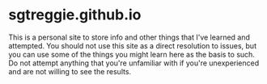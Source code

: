 # sgtreggie.github.io

This is a personal site to store info and other things that I've learned and attempted. You should not use this site as a direct resolution to issues, but you can use some of the things you might learn here as the basis to such. Do not attempt anything that you're unfamiliar with if you're unexperienced and are not willing to see the results.
